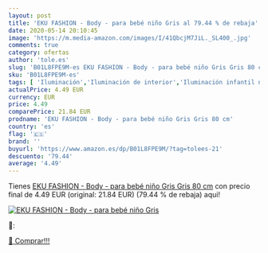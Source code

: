 ```yaml
---
layout: post
title: 'EKU FASHION - Body - para bebé niño Gris al 79.44 % de rebaja'
date: 2020-05-14 20:10:45
image: 'https://m.media-amazon.com/images/I/41QbcjM7JiL._SL400_.jpg'
comments: true
category: ofertas
author: 'tole.es'
slug: 'B01L8FPE9M-es EKU FASHION - Body - para bebé niño Gris Gris 80 cm'
sku: 'B01L8FPE9M-es'
tags: [ 'Iluminación','Iluminación de interior','Iluminación infantil nocturna','Lámparas e iluminación infantil','Monos para bebés niño','Ropa','Ropa de una pieza para bebés niño','Ropa para bebés','Ropa para bebés niño','bebé', ]
actualPrice: 4.49 EUR
currency: EUR
price: 4.49
comparePrice: 21.84 EUR
prodname: 'EKU FASHION - Body - para bebé niño Gris Gris 80 cm'
country: 'es'
flag: '🇪🇸'
brand: ''
buyurl: 'https://www.amazon.es/dp/B01L8FPE9M/?tag=tolees-21'
descuento: '79.44'
average: '4.49'
---
```


Tienes [EKU FASHION - Body - para bebé niño Gris Gris 80 cm](https://www.amazon.es/dp/B01L8FPE9M/?tag=tolees-21) con precio final de  4.49 EUR (original: 21.84 EUR) (79.44 %  de rebaja) aqui!

[![EKU FASHION - Body - para bebé niño Gris](https://m.media-amazon.com/images/I/41QbcjM7JiL._SL400_.jpg)](https://www.amazon.es/dp/B01L8FPE9M/?tag=tolees-21)

🔎:


[🛒 Comprar!!!](https://www.amazon.es/dp/B01L8FPE9M/?tag=tolees-21)

